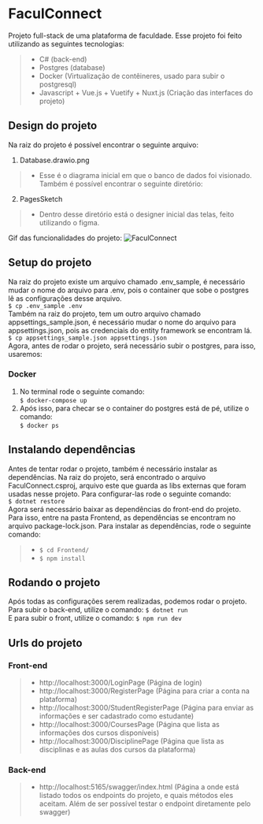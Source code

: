 # FaculConnect
Projeto full-stack de uma plataforma de faculdade. Esse projeto foi feito utilizando as seguintes tecnologias:
> - C# (back-end)
> - Postgres (database)
> - Docker (Virtualização de contêineres, usado para subir o postgresql)
> - Javascript + Vue.js + Vuetify + Nuxt.js (Criação das interfaces do projeto)

## Design do projeto  
Na raiz do projeto é possível encontrar o seguinte arquivo:
1. Database.drawio.png  
> - Esse é o diagrama inicial em que o banco de dados foi visionado.
Também é possível encontrar o seguinte diretório:
2. PagesSketch  
> - Dentro desse diretório está o designer inicial das telas, feito utilizando o figma.

Gif das funcionalidades do projeto:
![FaculConnect](https://github.com/ElielClementino/FaculConnect/assets/94757087/fe7b03f0-141b-4066-be49-e040e0502d8f)

## Setup do projeto
Na raiz do projeto existe um arquivo chamado .env_sample, é necessário mudar o nome do arquivo para .env, pois o container que sobe o postgres lê as configurações desse arquivo.  
`$ cp .env_sample .env`  
Também na raiz do projeto, tem um outro arquivo chamado appsettings_sample.json, é necessário mudar o nome do arquivo para appsettings.json, pois as credenciais do entity framework se encontram lá.  
`$ cp appsettings_sample.json appsettings.json`  
Agora, antes de rodar o projeto, será necessário subir o postgres, para isso, usaremos:
### Docker
1. No terminal rode o seguinte comando:  
`$ docker-compose up`
2. Após isso, para checar se o container do postgres está de pé, utilize o comando:  
`$ docker ps`
## Instalando dependências
Antes de tentar rodar o projeto, também é necessário instalar as dependências. Na raiz do projeto, será encontrado o arquivo FaculConnect.csproj, arquivo
este que guarda as libs externas que foram usadas nesse projeto. Para configurar-las rode o seguinte comando:  
`$ dotnet restore`  
Agora será necessário baixar as dependências do front-end do projeto. Para isso, entre na pasta Frontend, as dependências se encontram no arquivo package-lock.json.
Para instalar as dependências, rode o seguinte comando:  
> - `$ cd Frontend/`  
> - `$ npm install`  
## Rodando o projeto
Após todas as configurações serem realizadas, podemos rodar o projeto. Para subir o back-end, utilize o comando:
`$ dotnet run`  
E para subir o front, utilize o comando:
`$ npm run dev`
## Urls do projeto  
### Front-end  
> - http://localhost:3000/LoginPage (Página de login)  
> - http://localhost:3000/RegisterPage (Página para criar a conta na plataforma)  
> - http://localhost:3000/StudentRegisterPage (Página para enviar as informações e ser cadastrado como estudante)  
> - http://localhost:3000/CoursesPage (Página que lista as informações dos cursos disponíveis)  
> - http://localhost:3000/DisciplinePage (Página que lista as disciplinas e as aulas dos cursos da plataforma)  
### Back-end
> - http://localhost:5165/swagger/index.html (Página a onde está listado todos os endpoints do projeto, e quais métodos eles aceitam. Além de ser possível testar o endpoint diretamente pelo swagger)
